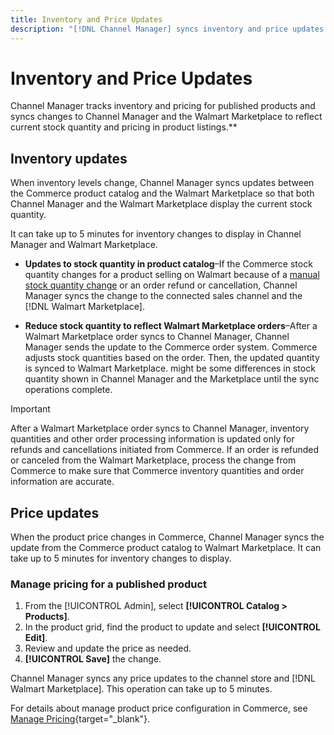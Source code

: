 ```yaml
---
title: Inventory and Price Updates
description: "[!DNL Channel Manager] syncs inventory and price updates between the Commerce store and [!DNL Walmart Marketplace] so you can manage your sales channel operations from your Commerce Admin"
---
```


# Inventory and Price Updates

Channel Manager tracks inventory and pricing for published products and syncs changes to Channel Manager and the Walmart Marketplace to reflect current stock quantity and pricing in product listings.**


## Inventory updates

When inventory levels change, Channel Manager syncs updates between the Commerce product catalog and the Walmart Marketplace so that both Channel Manager and the Walmart Marketplace display the current stock quantity. 

It can take up to 5 minutes for inventory changes to display in Channel Manager and Walmart Marketplace.

* **Updates to stock quantity in product catalog**–If the Commerce stock quantity changes for a product selling on Walmart because of a [manual stock quantity change](https://docs.magento.com/user-guide/catalog/inventory-product-quantity.html) or an order refund or cancellation, Channel Manager syncs the change to the connected sales channel and the [!DNL Walmart Marketplace].

* **Reduce stock quantity to reflect Walmart Marketplace orders**–After a Walmart Marketplace order syncs to Channel Manager, Channel Manager sends the update to the Commerce order system. Commerce adjusts stock quantities based on the order. Then, the updated quantity is synced to Walmart Marketplace. might be some differences in stock quantity shown in Channel Manager and the Marketplace until the sync operations complete. 
    
>[!IMPORTANT]
>
> After a Walmart Marketplace order syncs to Channel Manager, inventory quantities and other order processing information is updated only for refunds and cancellations initiated from Commerce. If an order is refunded or canceled from the Walmart Marketplace, process the change from Commerce to make sure that Commerce inventory quantities and order information are accurate.


## Price updates

When the product price changes in Commerce, Channel Manager syncs the update from the Commerce product catalog to Walmart Marketplace. It can take up to 5 minutes for inventory changes to display.

### Manage pricing for a published product

1. From the [!UICONTROL Admin], select **[!UICONTROL Catalog > Products]**.
1. In the product grid, find the product to update and select **[!UICONTROL Edit]**.
1. Review and update the price as needed.
1. **[!UICONTROL Save]** the change.

Channel Manager syncs any price updates to the channel store and [!DNL Walmart Marketplace]. This operation can take up to 5 minutes.

For details about manage product price configuration in Commerce, see [Manage Pricing](https://docs.magento.com/user-guide/catalog/pricing.html){target="_blank"}.

